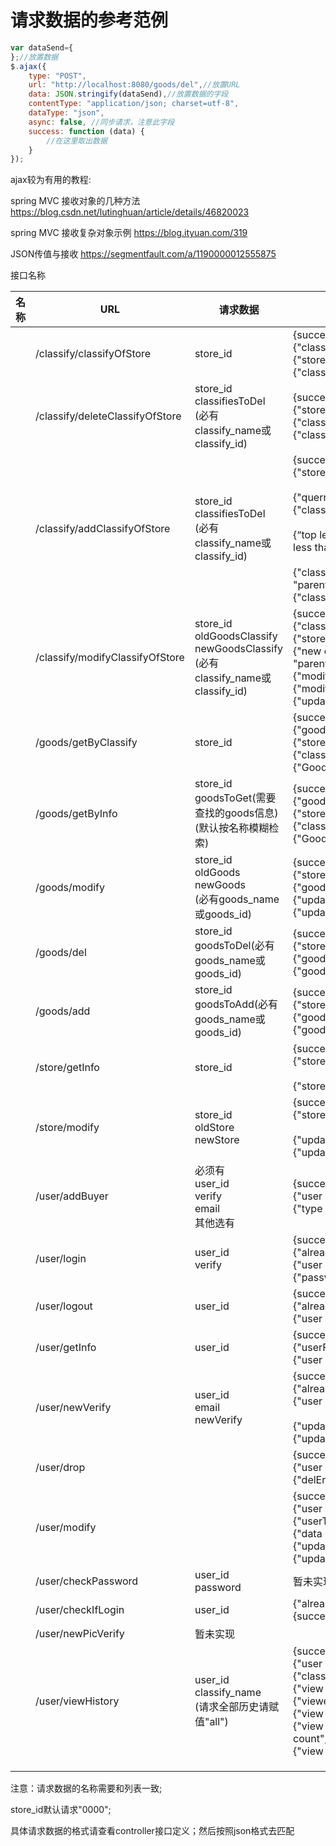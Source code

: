 # 请求数据的参考范例

``` javascript
var dataSend={
};//放置数据
$.ajax({
    type: "POST",
    url: "http://localhost:8080/goods/del",//放置URL
    data: JSON.stringify(dataSend),//放置数据的字段
    contentType: "application/json; charset=utf-8",
    dataType: "json",
    async: false, //同步请求，注意此字段
    success: function (data) {
        //在这里取出数据
    }
});
```
ajax较为有用的教程:

spring MVC  接收对象的几种方法 <https://blog.csdn.net/lutinghuan/article/details/46820023>

spring MVC 接收复杂对象示例 <https://blog.ityuan.com/319>

JSON传值与接收 https://segmentfault.com/a/1190000012555875

接口名称

| 名称 | URL                             | 请求数据                                                     | 可能返回数据                                                 |
| ---- | ------------------------------- | ------------------------------------------------------------ | ------------------------------------------------------------ |
|      | /classify/classifyOfStore       | store_id                                                     | {success:true/false}<br />{"classifyList":[{},{},{}]}<br />{"store exist":false}<br />{"classify find":false} |
|      | /classify/deleteClassifyOfStore | store_id<br />classifiesToDel<br />(必有classify_name或classify_id) | {success:true/false}<br />{"store exist":false}<br />{"classify "+classify_name+" existed":false}<br />{"classify "+classify_name+" del":"cannot del"} |
|      | /classify/addClassifyOfStore    | store_id<br />classifiesToDel<br />(必有classify_name或classify_id) | {success:true/false}<br />{"store exist":false}<br /><br />{"querry error":true}<br />{"classify "+classify_name+“ existed”:false}<br /><br />{“top level ”+Top_level_classify_id+“ too high”:"should less than " +maxLevel}<br /><br />{"classify level " +Top_level_classify_id+" error":<br />"parent level is "+Top_level_classify_id}<br />{"classify "+classify_name+ " insert","error"} |
|      | /classify/modifyClassifyOfStore | store_id<br />oldGoodsClassify<br />newGoodsClassify<br />(必有classify_name或classify_id) | {success:true/false}<br />{"classify "+classify_name+“ existed”:false}<br />{"store exist":false}<br />{"new classify level " +Top_level_classify_id+" error":<br />"parent level is "+Top_level_classify_id}<br />{"modify level wrong":true}<br />{"modify top_level_classify_id wrong":true}<br />{"update "+updateColumn:"error"} |
|      | /goods/getByClassify            | store_id                                                     | {success:true/false}<br />{"goodsList":[{},{},{}]}<br />{"store exist":false}<br />{"classify find":false}<br />{"Goods find":false} |
|      | /goods/getByInfo                | store_id<br />goodsToGet(需要查找的goods信息)(默认按名称模糊检索) | {success:true/false}<br />{"goodsList":[{},{},{}]}<br />{"store exist":false}<br />{"classify find":false}<br />{"Goods find":false} |
|      | /goods/modify                   | store_id<br />oldGoods<br />newGoods<br />(必有goods_name或goods_id) | {success:true/false}<br />{"store exist":false}<br />{"goods "+goodsName+" existed":false}<br />{"update "+updateColumn:"error"}<br />{"update update_time":"error"} |
|      | /goods/del                      | store_id<br />goodsToDel(必有goods_name或goods_id)           | {success:true/false}<br />{"store exist":false}<br />{"goods "+goodsName+" existed":false}<br />{"goods "+goodsName+" del":"cannot del"}<br /> |
|      | /goods/add                      | store_id<br />goodsToAdd(必有goods_name或goods_id)           | {success:true/false}<br />{"store exist":false}<br />{"goods "+goodsName+" existed":true}<br />{"goods "+goodsName+" add":"cannot del"}<br /> |
|      | /store/getInfo                  | store_id                                                     | {success:true/false}<br />{"store exist":false}<br /><br />{"store",storeGeted} |
|      | /store/modify                   | store_id<br />oldStore<br />newStore                         | {success:true/false}<br />{"store exist":false}<br /><br />{"update "+updateColumn:"error"}<br />{"update update_time":"error"} |
|      | /user/addBuyer                  | 必须有<br />user_id<br />verify<br />email<br />其他选有     | {success:true/false}<br />{"user existed":false}<br />{"type not find":true}<br /> |
|      | /user/login                     | user_id<br />verify                                          | {success:true/false}<br />{"already login":true}<br />{"user existed":false}<br />{"password wrong":true}<br /> |
|      | /user/logout                    | user_id<br />                                                | {success:true/false}<br />{"already login":false}<br />{"user existed":false}<br /> |
|      | /user/getInfo                   | user_id                                                      | {success:true/false}<br />{"userFind":userFinded}<br />{"user existed":false}<br /> |
|      | /user/newVerify                 | user_id<br />email<br />newVerify                            | {success:true/false}<br />{"already login":false}<br />{"user existed":false}<br /><br />{"update "+updateColumn:"error"}<br />{"update update_time":"error"} |
|      | /user/drop                      |                                                              | {success:true/false}<br />{"user existed":false}<br />{"delError":true} |
|      | /user/modify                    |                                                              | {success:true/false}<br />{"user existed":false}<br />{"userType":"not find"}<br />{"data error":"not enough data"}<br />{"update "+updateColumn:"error"}<br />{"update update_time":"error"} |
|      | /user/checkPassword             | user_id<br />password                                        | 暂未实现                                                     |
|      | /user/checkIfLogin              | user_id                                                      | {"already login":true/false}<br />{success:true/false}<br /> |
|      | /user/newPicVerify              | 暂未实现                                                     |                                                              |
|      | /user/viewHistory               | user_id<br />classify_name<br />(请求全部历史请赋值"all")    | {success:true/false}<br />{"user existed":false}<br />{"classify name send":"can not be null"}<br />{"view type":"by Goods search all"}<br />{"viewedHistoryReturn":viewedHistoryReturnVOArrayList}<br />{"view type","by classify "+Classify_name+" search"}<br />{"view goods in classify "+Classify_name()+" count",count}<br />{"view classify only "+Classify_name()+" count",count}<br /> |
|      |                                 |                                                              |                                                              |
|      |                                 |                                                              |                                                              |
|      |                                 |                                                              |                                                              |

注意：请求数据的名称需要和列表一致;

store_id默认请求"0000";

具体请求数据的格式请查看controller接口定义；然后按照json格式去匹配